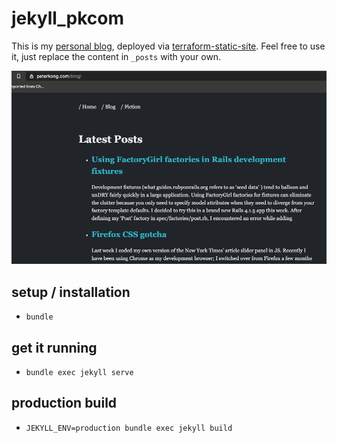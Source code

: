 # jekyll_pkcom


This is my [personal blog](peterkong.com), deployed via [terraform-static-site](https://github.com/happythenewsad/terraform-static-site). Feel free to use it, just replace the content in `_posts` with your own.

![Image of blog](screenshot.png)

## setup / installation
- `bundle`

## get it running
- `bundle exec jekyll serve`

## production build
- `JEKYLL_ENV=production bundle exec jekyll build`

